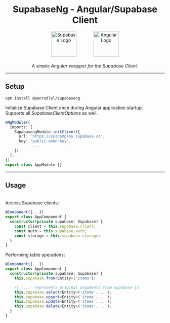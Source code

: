 <h1 align="center">
	SupabaseNg - Angular/Supabase Client
</h1>
<p align="center">
	<img
		src="https://avatars.githubusercontent.com/u/54469796"
		alt="Supabase Logo"
		width="80"
		height="80"
		style="margin-right: 50px"
	>
	<img
		src="https://angular.io/assets/images/logos/angular/angular.svg"
		alt="Angular Logo"
		width="80"
		height="80"
	>
	<br><br>
	<i>
		A simple Angular wrapper for the Supabase Client.
	</i>
</p>
<hr>

## Setup

```
npm install @penrodlol/supabaseng
```

Initialize Supabase Client once during Angular application startup.
<br>
Supports all *SupabaseClientOptions* as well.
```ts
@NgModule({
  imports: [
    SupabasengModule.initClient({
      url: 'https://xyzcompany.supabase.co',
      key: 'public-anon-key',
			...
    }),
  ],
})
export class AppModule {}
```
<hr>

## Usage

<br>
Access Supabase clients:

```ts
@Component({...})
export class AppComponent {
  constructor(private supabase: Supabase) {
    const client = this.supabase.client;
    const auth = this.supabase.auth;
    const storage = this.supabase.storage;
  }
}
```

Performing table operations:
<br>

```ts
@Component({...})
export class AppComponent {
  constructor(private supabase: Supabase) {
    this.supabase.from<Entity>('items');

	// '...' represents original arguments from supabase-js.
    this.supabase.select<Entity>('items', ...);
    this.supabase.upsert<Entity>('items', ...);
    this.supabase.update<Entity>('items', ...);
    this.supabase.delete<Entity>('items', ...);
  }
}
```
